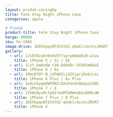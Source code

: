```yaml
---
layout: produk-casinghp
title: Fate Stay Night iPhone Case
categories: apple

# Produk
product-title: Fate Stay Night iPhone Case
harga: 90000
sku: hn-5085
image-drive: 1HIhhpqsNT2h5YGI-qhmklc4cntsJRkRT
gallery:
  - url: 1Js87Ozahn9xKVEf7sprp86mUKsR-w1va
    title: iPhone 5 / 5s / SE
  - url: 1lzY_bm8oGW-Y38-QdU4Dr-kfUOSmNdwI
    title: iPhone 6 / 6s
  - url: 1MaLDYDY-N_iUFW0ZcjGZSiprjKwkicoi
    title: iPhone 6 Plus / 6s Plus
  - url: 1wdLhkpgmDWFDN2rAXvkGoUnQbepzb2WS
    title: iPhone 7 / 8
  - url: 1IhHCNyuMcfpO1feeMTGMmkeD2uKKNcdW
    title: iPhone 7 Plus / 8 Plus
  - url: 1HIhhpqsNT2h5YGI-qhmklc4cntsJRkRT
    title: iPhone X
---
```


